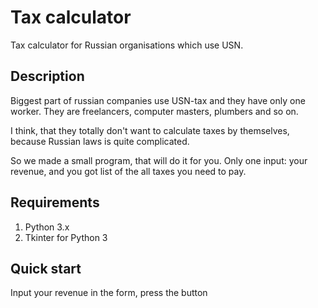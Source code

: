 # Tax calculator
Tax calculator for Russian organisations which use USN.
## Description
Biggest part of russian companies use USN-tax and they have only one worker. They are freelancers, computer masters, plumbers and so on.

I think, that they totally don't want to calculate taxes by themselves, because Russian laws is quite complicated.

So we made a small program, that will do it for you. Only one input: your revenue, and you got list of the all taxes you need to pay.
## Requirements
1. Python 3.x
2. Tkinter for Python 3
## Quick start
Input your revenue in the form, press the button
